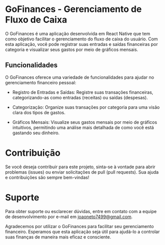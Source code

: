 # GoFinances - Gerenciamento de Fluxo de Caixa
O GoFinances é uma aplicação desenvolvida em React Native que tem como objetivo facilitar o gerenciamento do fluxo de caixa do usuário. Com esta aplicação, você pode registrar suas entradas e saídas financeiras por categoria e visualizar seus gastos por meio de gráficos mensais.

## Funcionalidades
O GoFinances oferece uma variedade de funcionalidades para ajudar no gerenciamento financeiro pessoal:

- Registro de Entradas e Saídas: Registre suas transações financeiras, categorizando-as como entradas (receitas) ou saídas (despesas).

- Categorização: Organize suas transações por categoria para uma visão clara dos tipos de gastos.

- Gráficos Mensais: Visualize seus gastos mensais por meio de gráficos intuitivos, permitindo uma análise mais detalhada de como você está gastando seu dinheiro.

# Contribuição
Se você deseja contribuir para este projeto, sinta-se à vontade para abrir problemas (issues) ou enviar solicitações de pull (pull requests). Sua ajuda e contribuições são sempre bem-vindas!

# Suporte
Para obter suporte ou esclarecer dúvidas, entre em contato com a equipe de desenvolvimento por e-mail em joaoneto7499@gmail.com.

Agradecemos por utilizar o GoFinances para facilitar seu gerenciamento financeiro. Esperamos que esta aplicação seja útil para ajudá-lo a controlar suas finanças de maneira mais eficaz e consciente.
